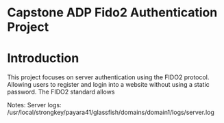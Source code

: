 
# Capstone ADP Fido2 Authentication Project

# Introduction
This project focuses on server authentication using the FIDO2 protocol. Allowing users to register and login into a website without using a static password. The FIDO2 standard allows 

  
Notes: 
Server logs: /usr/local/strongkey/payara41/glassfish/domains/domain1/logs/server.log
